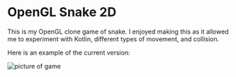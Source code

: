 # OpenGL Snake 2D

This is my OpenGL clone game of snake. I enjoyed making this as it allowed me to experiment with Kotlin, different types of movement, and collision.

Here is an example of the current version:

![picture of game](https://github.com/jcox06/opengl-snake/tree/main/example.png?raw=true)